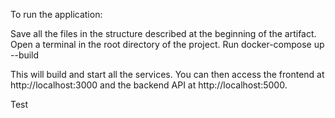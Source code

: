 To run the application:

Save all the files in the structure described at the beginning of the artifact.
Open a terminal in the root directory of the project.
Run docker-compose up --build

This will build and start all the services. You can then access the frontend at http://localhost:3000 and the backend API at http://localhost:5000.


Test
